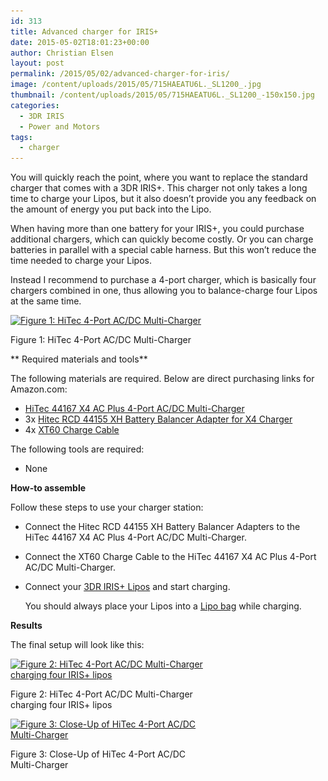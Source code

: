 ```yaml
---
id: 313
title: Advanced charger for IRIS+
date: 2015-05-02T18:01:23+00:00
author: Christian Elsen
layout: post
permalink: /2015/05/02/advanced-charger-for-iris/
image: /content/uploads/2015/05/715HAEATU6L._SL1200_.jpg
thumbnail: /content/uploads/2015/05/715HAEATU6L._SL1200_-150x150.jpg
categories:
  - 3DR IRIS
  - Power and Motors
tags:
  - charger
---
```

You will quickly reach the point, where you want to replace the standard charger that comes with a 3DR IRIS+. This charger not only takes a long time to charge your Lipos, but it also doesn&#8217;t provide you any feedback on the amount of energy you put back into the Lipo.

When having more than one battery for your IRIS+, you could purchase additional chargers, which can quickly become costly. Or you can charge batteries in parallel with a special cable harness. But this won&#8217;t reduce the time needed to charge your Lipos.

Instead I recommend to purchase a 4-port charger, which is basically four chargers combined in one, thus allowing you to balance-charge four Lipos at the same time.

<div id="attachment_315" style="width: 310px" class="wp-caption aligncenter">
  <a href="/content/uploads/2015/05/715HAEATU6L._SL1200_.jpg"><img class="wp-image-315 size-medium" src="/content/uploads/2015/05/715HAEATU6L._SL1200_-300x225.jpg" alt="Figure 1: HiTec 4-Port AC/DC Multi-Charger" width="300" height="225" srcset="/content/uploads/2015/05/715HAEATU6L._SL1200_-300x225.jpg 300w, /content/uploads/2015/05/715HAEATU6L._SL1200_-1024x768.jpg 1024w, /content/uploads/2015/05/715HAEATU6L._SL1200_-100x75.jpg 100w, /content/uploads/2015/05/715HAEATU6L._SL1200_-150x113.jpg 150w, /content/uploads/2015/05/715HAEATU6L._SL1200_-200x150.jpg 200w, /content/uploads/2015/05/715HAEATU6L._SL1200_-450x338.jpg 450w, /content/uploads/2015/05/715HAEATU6L._SL1200_-600x450.jpg 600w, /content/uploads/2015/05/715HAEATU6L._SL1200_-900x675.jpg 900w, /content/uploads/2015/05/715HAEATU6L._SL1200_.jpg 1200w" sizes="(max-width: 300px) 100vw, 300px" /></a>

  <p class="wp-caption-text">
    Figure 1: HiTec 4-Port AC/DC Multi-Charger
  </p>
</div>

** Required materials and tools**

The following materials are required. Below are direct purchasing links for Amazon.com:

  * <a href="http://amzn.to/1FH8IJy" target="_blank">HiTec 44167 X4 AC Plus 4-Port AC/DC Multi-Charger</a>
  * 3x <a href="http://amzn.to/1FH96b3" target="_blank">Hitec RCD 44155 XH Battery Balancer Adapter for X4 Charger</a>
  * 4x <a href="http://amzn.to/1DT0YzD" target="_blank">XT60 Charge Cable</a>

The following tools are required:

  * None

**How-to assemble**

Follow these steps to use your charger station:

  * Connect the Hitec RCD 44155 XH Battery Balancer Adapters to the HiTec 44167 X4 AC Plus 4-Port AC/DC Multi-Charger.
  * Connect the XT60 Charge Cable to the HiTec 44167 X4 AC Plus 4-Port AC/DC Multi-Charger.
  * Connect your <a href="http://amzn.to/1I2ycRP" target="_blank">3DR IRIS+ Lipos</a> and start charging.

    You should always place your Lipos into a <a href="http://amzn.to/1E5ytxJ" target="_blank">Lipo bag</a> while charging.

**Results**

The final setup will look like this:

<div id="attachment_318" style="width: 310px" class="wp-caption aligncenter">
  <a href="/content/uploads/2015/05/2015-05-02-18.54.58.jpg"><img class="size-medium wp-image-318" src="/content/uploads/2015/05/2015-05-02-18.54.58-300x169.jpg" alt="Figure 2: HiTec 4-Port AC/DC Multi-Charger charging four IRIS+ lipos" width="300" height="169" srcset="/content/uploads/2015/05/2015-05-02-18.54.58-300x169.jpg 300w, /content/uploads/2015/05/2015-05-02-18.54.58-1024x576.jpg 1024w, /content/uploads/2015/05/2015-05-02-18.54.58-100x56.jpg 100w, /content/uploads/2015/05/2015-05-02-18.54.58-150x84.jpg 150w, /content/uploads/2015/05/2015-05-02-18.54.58-200x113.jpg 200w, /content/uploads/2015/05/2015-05-02-18.54.58-450x253.jpg 450w, /content/uploads/2015/05/2015-05-02-18.54.58-600x338.jpg 600w, /content/uploads/2015/05/2015-05-02-18.54.58-900x506.jpg 900w" sizes="(max-width: 300px) 100vw, 300px" /></a>

  <p class="wp-caption-text">
    Figure 2: HiTec 4-Port AC/DC Multi-Charger charging four IRIS+ lipos
  </p>
</div>

<div id="attachment_319" style="width: 310px" class="wp-caption aligncenter">
  <a href="/content/uploads/2015/05/2015-05-02-18.55.14.jpg"><img class="size-medium wp-image-319" src="/content/uploads/2015/05/2015-05-02-18.55.14-300x169.jpg" alt="Figure 3: Close-Up of HiTec 4-Port AC/DC Multi-Charger" width="300" height="169" srcset="/content/uploads/2015/05/2015-05-02-18.55.14-300x169.jpg 300w, /content/uploads/2015/05/2015-05-02-18.55.14-1024x576.jpg 1024w, /content/uploads/2015/05/2015-05-02-18.55.14-100x56.jpg 100w, /content/uploads/2015/05/2015-05-02-18.55.14-150x84.jpg 150w, /content/uploads/2015/05/2015-05-02-18.55.14-200x113.jpg 200w, /content/uploads/2015/05/2015-05-02-18.55.14-450x253.jpg 450w, /content/uploads/2015/05/2015-05-02-18.55.14-600x338.jpg 600w, /content/uploads/2015/05/2015-05-02-18.55.14-900x506.jpg 900w" sizes="(max-width: 300px) 100vw, 300px" /></a>

  <p class="wp-caption-text">
    Figure 3: Close-Up of HiTec 4-Port AC/DC Multi-Charger
  </p>
</div>
